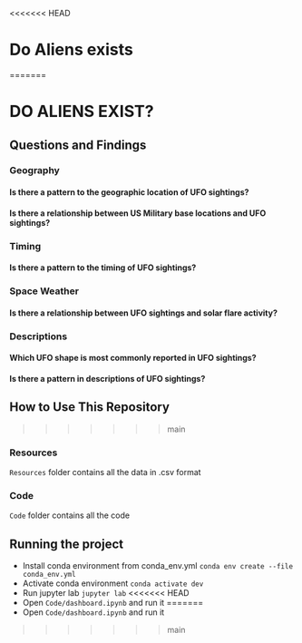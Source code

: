 <<<<<<< HEAD
# Do Aliens exists

=======
# DO ALIENS EXIST?

## Questions and Findings
### Geography
#### Is there a pattern to the geographic location of UFO sightings?


#### Is there a relationship between US Military base locations and UFO sightings?


### Timing
#### Is there a pattern to the timing of UFO sightings?


### Space Weather
#### Is there a relationship between UFO sightings and solar flare activity?


### Descriptions
#### Which UFO shape is most commonly reported in UFO sightings?


#### Is there a pattern in descriptions of UFO sightings?


## How to Use This Repository
>>>>>>> main
### Resources
`Resources` folder contains all the data in .csv format

### Code
`Code` folder contains all the code

## Running the project

* Install conda environment from conda_env.yml
`conda env create --file conda_env.yml`
* Activate conda environment
`conda activate dev`
* Run jupyter lab
`jupyter lab`
<<<<<<< HEAD
* Open `Code/dashboard.ipynb` and run it
=======
* Open `Code/dashboard.ipynb` and run it
>>>>>>> main
